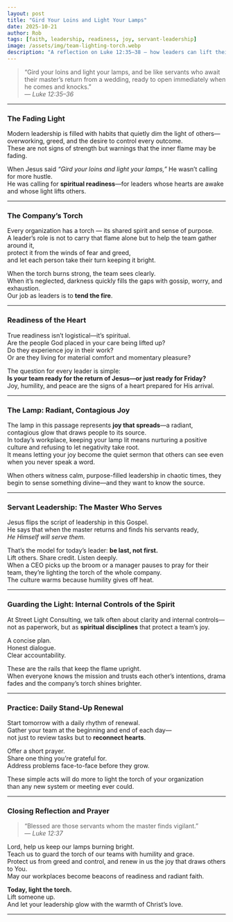 ```yaml
---
layout: post
title: "Gird Your Loins and Light Your Lamps"
date: 2025-10-21
author: Rob
tags: [faith, leadership, readiness, joy, servant-leadership]
image: /assets/img/team-lighting-torch.webp
description: "A reflection on Luke 12:35–38 — how leaders can lift their teams by lighting the company’s torch with joy and readiness of heart."
---
```


> “Gird your loins and light your lamps, and be like servants who await their master’s return from a wedding, ready to open immediately when he comes and knocks.”  
> — *Luke 12:35–36*

---

### The Fading Light

Modern leadership is filled with habits that quietly dim the light of others—overworking, greed, and the desire to control every outcome.  
These are not signs of strength but warnings that the inner flame may be fading.  

When Jesus said *“Gird your loins and light your lamps,”* He wasn’t calling for more hustle.  
He was calling for **spiritual readiness**—for leaders whose hearts are awake and whose light lifts others.

---

### The Company’s Torch

Every organization has a torch — its shared spirit and sense of purpose.  
A leader’s role is not to carry that flame alone but to help the team gather around it,  
protect it from the winds of fear and greed,  
and let each person take their turn keeping it bright.  

When the torch burns strong, the team sees clearly.  
When it’s neglected, darkness quickly fills the gaps with gossip, worry, and exhaustion.  
Our job as leaders is to **tend the fire**.

---

### Readiness of the Heart

True readiness isn’t logistical—it’s spiritual.  
Are the people God placed in your care being lifted up?  
Do they experience joy in their work?  
Or are they living for material comfort and momentary pleasure?

The question for every leader is simple:  
**Is your team ready for the return of Jesus—or just ready for Friday?**  
Joy, humility, and peace are the signs of a heart prepared for His arrival.

---

### The Lamp: Radiant, Contagious Joy

The lamp in this passage represents **joy that spreads**—a radiant, contagious glow that draws people to its source.  
In today’s workplace, keeping your lamp lit means nurturing a positive culture and refusing to let negativity take root.  
It means letting your joy become the quiet sermon that others can see even when you never speak a word.

When others witness calm, purpose-filled leadership in chaotic times, they begin to sense something divine—and they want to know the source.

---

### Servant Leadership: The Master Who Serves

Jesus flips the script of leadership in this Gospel.  
He says that when the master returns and finds his servants ready,  
*He Himself will serve them.*

That’s the model for today’s leader: **be last, not first.**  
Lift others. Share credit. Listen deeply.  
When a CEO picks up the broom or a manager pauses to pray for their team, they’re lighting the torch of the whole company.  
The culture warms because humility gives off heat.

---

### Guarding the Light: Internal Controls of the Spirit

At Street Light Consulting, we talk often about clarity and internal controls—  
not as paperwork, but as **spiritual disciplines** that protect a team’s joy.  

A concise plan.  
Honest dialogue.  
Clear accountability.  

These are the rails that keep the flame upright.  
When everyone knows the mission and trusts each other’s intentions, drama fades and the company’s torch shines brighter.

---

### Practice: Daily Stand-Up Renewal

Start tomorrow with a daily rhythm of renewal.  
Gather your team at the beginning and end of each day—  
not just to review tasks but to **reconnect hearts**.  

Offer a short prayer.  
Share one thing you’re grateful for.  
Address problems face-to-face before they grow.  

These simple acts will do more to light the torch of your organization  
than any new system or meeting ever could.

---

### Closing Reflection and Prayer

> “Blessed are those servants whom the master finds vigilant.”  
> — *Luke 12:37*

Lord, help us keep our lamps burning bright.  
Teach us to guard the torch of our teams with humility and grace.  
Protect us from greed and control, and renew in us the joy that draws others to You.  
May our workplaces become beacons of readiness and radiant faith.  

**Today, light the torch.**  
Lift someone up.  
And let your leadership glow with the warmth of Christ’s love.

---
